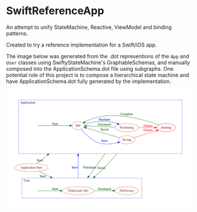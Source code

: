 # SwiftReferenceApp

An attempt to unify StateMachine, Reactive, ViewModel and binding patterns. 

Created to try a reference implementation for a Swift/iOS app.

The image below was generated from the .dot representions of the `App` and `User` classes using SwiftyStateMachine's GraphableSchemas, and manually composed into the ApplicationSchema.dot file using subgraphs. One potential role of this project is to compose a hierarchical state machine and have ApplicationSchema.dot fully generated by the implementation.

![ApplicationSchema](SwiftReferenceApp/SwiftReferenceApp/ApplicationSchema.png)
